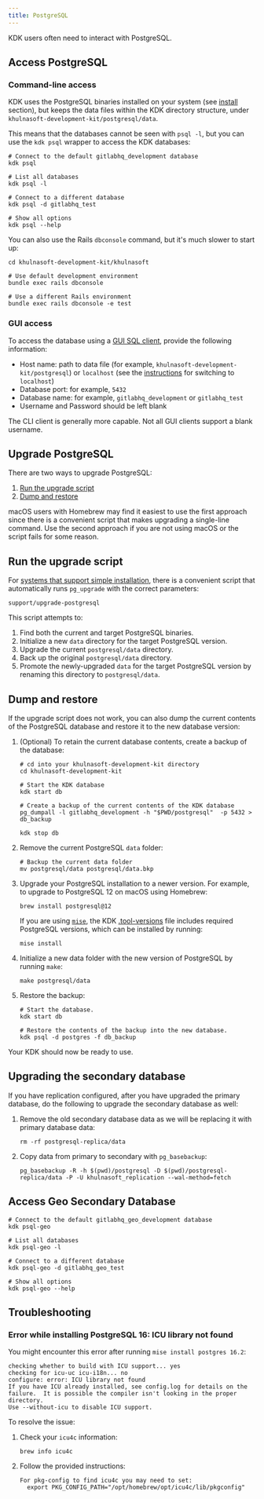 ```yaml
---
title: PostgreSQL
---
```


KDK users often need to interact with PostgreSQL.

## Access PostgreSQL

### Command-line access

KDK uses the PostgreSQL binaries installed on your system (see [install](../_index.md) section),
but keeps the data files within the KDK directory structure, under `khulnasoft-development-kit/postgresql/data`.

This means that the databases cannot be seen with `psql -l`, but you can use the `kdk psql` wrapper
to access the KDK databases:

```shell
# Connect to the default gitlabhq_development database
kdk psql

# List all databases
kdk psql -l

# Connect to a different database
kdk psql -d gitlabhq_test

# Show all options
kdk psql --help
```

You can also use the Rails `dbconsole` command, but it's much slower to start up:

```shell
cd khulnasoft-development-kit/khulnasoft

# Use default development environment
bundle exec rails dbconsole

# Use a different Rails environment
bundle exec rails dbconsole -e test
```

### GUI access

To access the database using a [GUI SQL client](https://wiki.postgresql.org/wiki/PostgreSQL_Clients), provide the following information:

- Host name: path to data file (for example, `khulnasoft-development-kit/postgresql`) or `localhost` (see the [instructions](https://docs.gitlab.com/ee/development/database/database_debugging.html#access-the-database-with-a-gui) for switching to `localhost`)
- Database port: for example, `5432`
- Database name: for example, `gitlabhq_development` or `gitlabhq_test`
- Username and Password should be left blank

The CLI client is generally more capable. Not all GUI clients support a blank username.

## Upgrade PostgreSQL

There are two ways to upgrade PostgreSQL:

1. [Run the upgrade script](#run-the-upgrade-script)
1. [Dump and restore](#dump-and-restore)

macOS users with Homebrew may find it easiest to use the first approach
since there is a convenient script that makes upgrading a single-line
command. Use the second approach if you are not using macOS or the
script fails for some reason.

## Run the upgrade script

For [systems that support simple installation](../_index.md), there is a convenient script that
automatically runs `pg_upgrade` with the correct parameters:

```shell
support/upgrade-postgresql
```

This script attempts to:

1. Find both the current and target PostgreSQL binaries.
1. Initialize a new `data` directory for the target PostgreSQL version.
1. Upgrade the current `postgresql/data` directory.
1. Back up the original `postgresql/data` directory.
1. Promote the newly-upgraded `data` for the target PostgreSQL version by
   renaming this directory to `postgresql/data`.

## Dump and restore

If the upgrade script does not work, you can also dump the current
contents of the PostgreSQL database and restore it to the new database
version:

1. (Optional) To retain the current database contents, create a backup of the database:

   ```shell
   # cd into your khulnasoft-development-kit directory
   cd khulnasoft-development-kit

   # Start the KDK database
   kdk start db

   # Create a backup of the current contents of the KDK database
   pg_dumpall -l gitlabhq_development -h "$PWD/postgresql"  -p 5432 > db_backup

   kdk stop db
   ```

1. Remove the current PostgreSQL `data` folder:

   ```shell
   # Backup the current data folder
   mv postgresql/data postgresql/data.bkp
   ```

1. Upgrade your PostgreSQL installation to a newer version. For example, to upgrade to
   PostgreSQL 12 on macOS using Homebrew:

   ```shell
   brew install postgresql@12
   ```

   If you are using [`mise`](mise.md), the KDK [.tool-versions](https://github.com/khulnasoft-lab/khulnasoft-development-kit/-/blob/master/.tool-versions) file includes required PostgreSQL versions, which can be installed by running:

   ```shell
   mise install
   ```

1. Initialize a new data folder with the new version of PostgreSQL by running `make`:

   ```shell
   make postgresql/data
   ```

1. Restore the backup:

   ```shell
   # Start the database.
   kdk start db

   # Restore the contents of the backup into the new database.
   kdk psql -d postgres -f db_backup
   ```

Your KDK should now be ready to use.

## Upgrading the secondary database

If you have replication configured, after you have upgraded the primary database, do the following to upgrade the secondary database as well:

1. Remove the old secondary database data as we will be replacing it with primary database data:

   ```shell
   rm -rf postgresql-replica/data
   ```

1. Copy data from primary to secondary with `pg_basebackup`:

   ```shell
   pg_basebackup -R -h $(pwd)/postgresql -D $(pwd)/postgresql-replica/data -P -U khulnasoft_replication --wal-method=fetch
   ```

## Access Geo Secondary Database

```shell
# Connect to the default gitlabhq_geo_development database
kdk psql-geo

# List all databases
kdk psql-geo -l

# Connect to a different database
kdk psql-geo -d gitlabhq_geo_test

# Show all options
kdk psql-geo --help
```

## Troubleshooting

### Error while installing PostgreSQL 16: ICU library not found

You might encounter this error after running `mise install postgres 16.2`:

```plaintext
checking whether to build with ICU support... yes
checking for icu-uc icu-i18n... no
configure: error: ICU library not found
If you have ICU already installed, see config.log for details on the
failure.  It is possible the compiler isn't looking in the proper directory.
Use --without-icu to disable ICU support.
```

To resolve the issue:

1. Check your `icu4c` information:

   ```shell
   brew info icu4c
   ```

1. Follow the provided instructions:

   ```plaintext
   For pkg-config to find icu4c you may need to set:
     export PKG_CONFIG_PATH="/opt/homebrew/opt/icu4c/lib/pkgconfig"
   ```
